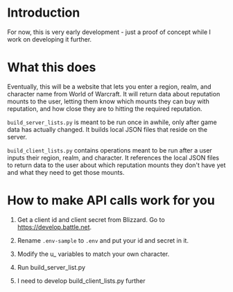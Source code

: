# Introduction

For now, this is very early development - just a proof of concept while I work on developing it further.

# What this does

Eventually, this will be a website that lets you enter a region, realm, and character name from World of Warcraft. It will return data about reputation mounts to the user, letting them know which mounts they can buy with reputation, and how close they are to hitting the required reputation.

`build_server_lists.py` is meant to be run once in awhile, only after game data has actually changed. It builds local JSON files that reside on the server.

`build_client_lists.py` contains operations meant to be run after a user inputs their region, realm, and character. It references the local JSON files to return data to the user about which reputation mounts they don't have yet and what they need to get those mounts.

# How to make API calls work for you

1. Get a client id and client secret from Blizzard. Go to https://develop.battle.net.

2. Rename `.env-sample` to `.env` and put your id and secret in it.

3. Modify the u\_ variables to match your own character.

4. Run build_server_list.py

5. I need to develop build_client_lists.py further
